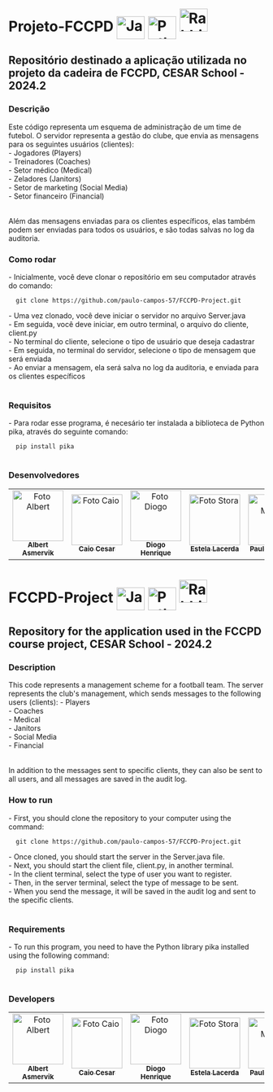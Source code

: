 # Projeto-FCCPD <img align="center" alt="Java" height="45" width="55" src="https://cdn.jsdelivr.net/gh/devicons/devicon@latest/icons/java/java-original.svg" /> <img align="center" alt="Python" height="45" width="55" src="https://cdn.jsdelivr.net/gh/devicons/devicon@latest/icons/python/python-original.svg" /> <img lign="center" alt="Rabbit" height="45" width="55" src="https://cdn.jsdelivr.net/gh/devicons/devicon@latest/icons/rabbitmq/rabbitmq-original.svg" />
<h2>Repositório destinado a aplicação utilizada no projeto da cadeira de FCCPD, CESAR School - 2024.2</h2>
<h3>Descrição</h3>
Este código representa um esquema de administração de um time de futebol. O servidor representa a gestão do clube, que envia as mensagens para os seguintes usuários (clientes):<br>
<table>
  <tr>- Jogadores (Players)</tr><br>
  <tr>- Treinadores (Coaches)</tr><br>
  <tr>- Setor médico (Medical)</tr><br>
  <tr>- Zeladores (Janitors)</tr><br>
  <tr>- Setor de marketing (Social Media)</tr><br>
  <tr>- Setor financeiro (Financial)</tr>
</table>
Além das mensagens enviadas para os clientes específicos, elas também podem ser enviadas para todos os usuários, e são todas salvas no log da auditoria.
<h3>Como rodar</h3>
<table>
  <tr>- Inicialmente, você deve clonar o repositório em seu computador através do comando: 
    <dt>

      git clone https://github.com/paulo-campos-57/FCCPD-Project.git
  </dt>
  </tr>
  <tr>- Uma vez clonado, você deve iniciar o servidor no arquivo Server.java</tr><br>
  <tr>- Em seguida, você deve iniciar, em outro terminal, o arquivo do cliente, client.py</tr><br>
  <tr>- No terminal do cliente, selecione o tipo de usuário que deseja cadastrar</tr><br>
  <tr>- Em seguida, no terminal do servidor, selecione o tipo de mensagem que será enviada</tr><br>
  <tr>- Ao enviar a mensagem, ela será salva no log da auditoria, e enviada para os clientes específicos</tr><br>
</table>
<h3>Requisitos</h3>
<table>
  <tr>- Para rodar esse programa, é necesário ter instalada a biblioteca de Python pika, através do seguinte comando:<dt>

      pip install pika
  </dt>
  </tr>
</table>
<h3>Desenvolvedores</h3>
<table>
  <tr>
    <td align="center">
      <a href="https://github.com/AlbertAsmervik">
        <img src="https://avatars.githubusercontent.com/u/126566738?v=4" width="100px;" alt="Foto Albert"/><br>
        <sub>
          <b>Albert Asmervik</b>
        </sub>
      </a>
    </td>
    <td align="center">
      <a href="https://github.com/Kal-0">
        <img src="https://avatars.githubusercontent.com/u/106926790?v=4" width="100px;" alt="Foto Caio"/><br>
        <sub>
          <b>Caio Cesar</b>
        </sub>
      </a>
    </td>
    <td align="center">
      <a href="https://github.com/DiogoHMC">
        <img src="https://avatars.githubusercontent.com/u/116087739?v=4" width="100px;" alt="Foto Diogo"/><br>
        <sub>
          <b>Diogo Henrique</b>
        </sub>
      </a>
    </td>
    <td align="center">
      <a href="https://github.com/EstelaLacerda">
        <img src="https://avatars.githubusercontent.com/u/117921412?v=4" width="100px;" alt="Foto Stora"/><br>
        <sub>
          <b>Estela Lacerda</b>
        </sub>
      </a>
    </td>
    <td align="center">
      <a href="https://github.com/paulo-campos-57">
        <img src="https://avatars.githubusercontent.com/u/77108503?v=4" width="100px;" alt="Foto Megas"/><br>
        <sub>
          <b>Paulo Campos</b>
        </sub>
      </a>
    </td>
  </tr>
</table>

# FCCPD-Project <img align="center" alt="Java" height="45" width="55" src="https://cdn.jsdelivr.net/gh/devicons/devicon@latest/icons/java/java-original.svg" /> <img align="center" alt="Python" height="45" width="55" src="https://cdn.jsdelivr.net/gh/devicons/devicon@latest/icons/python/python-original.svg" /> <img lign="center" alt="Rabbit" height="45" width="55" src="https://cdn.jsdelivr.net/gh/devicons/devicon@latest/icons/rabbitmq/rabbitmq-original.svg" />
<h2>Repository for the application used in the FCCPD course project, CESAR School - 2024.2</h2>
<h3>Description</h3>
This code represents a management scheme for a football team. The server represents the club's management, which sends messages to the following users (clients):
<table>
  <tr>- Players</tr><br>
  <tr>- Coaches</tr><br>
  <tr>- Medical</tr><br>
  <tr>- Janitors</tr><br>
  <tr>- Social Media</tr><br>
  <tr>- Financial</tr>
</table>
In addition to the messages sent to specific clients, they can also be sent to all users, and all messages are saved in the audit log.
<h3>How to run</h3>
<table>
  <tr>- First, you should clone the repository to your computer using the command:
    <dt>

      git clone https://github.com/paulo-campos-57/FCCPD-Project.git
  </dt>
  </tr>
  <tr>- Once cloned, you should start the server in the Server.java file.</tr><br>
  <tr>- Next, you should start the client file, client.py, in another terminal.</tr><br>
  <tr>- In the client terminal, select the type of user you want to register.</tr><br>
  <tr>- Then, in the server terminal, select the type of message to be sent.</tr><br>
  <tr>- When you send the message, it will be saved in the audit log and sent to the specific clients.</tr><br>
</table>
<h3>Requirements</h3>
<table>
  <tr>- To run this program, you need to have the Python library pika installed using the following command:<dt>

      pip install pika
  </dt>
  </tr>
</table>
<h3>Developers</h3>
<table>
  <tr>
    <td align="center">
      <a href="https://github.com/AlbertAsmervik">
        <img src="https://avatars.githubusercontent.com/u/126566738?v=4" width="100px;" alt="Foto Albert"/><br>
        <sub>
          <b>Albert Asmervik</b>
        </sub>
      </a>
    </td>
    <td align="center">
      <a href="https://github.com/Kal-0">
        <img src="https://avatars.githubusercontent.com/u/106926790?v=4" width="100px;" alt="Foto Caio"/><br>
        <sub>
          <b>Caio Cesar</b>
        </sub>
      </a>
    </td>
    <td align="center">
      <a href="https://github.com/DiogoHMC">
        <img src="https://avatars.githubusercontent.com/u/116087739?v=4" width="100px;" alt="Foto Diogo"/><br>
        <sub>
          <b>Diogo Henrique</b>
        </sub>
      </a>
    </td>
    <td align="center">
      <a href="https://github.com/EstelaLacerda">
        <img src="https://avatars.githubusercontent.com/u/117921412?v=4" width="100px;" alt="Foto Stora"/><br>
        <sub>
          <b>Estela Lacerda</b>
        </sub>
      </a>
    </td>
    <td align="center">
      <a href="https://github.com/paulo-campos-57">
        <img src="https://avatars.githubusercontent.com/u/77108503?v=4" width="100px;" alt="Foto Megas"/><br>
        <sub>
          <b>Paulo Campos</b>
        </sub>
      </a>
    </td>
  </tr>
</table>
